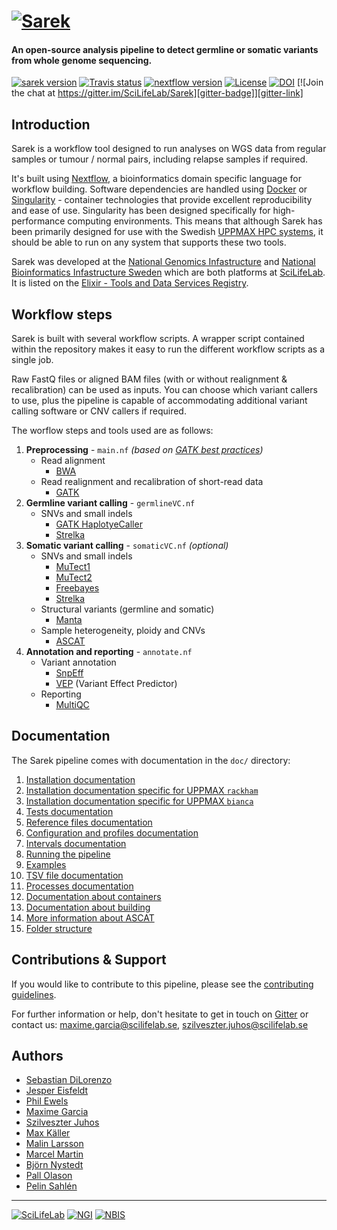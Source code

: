 # [![Sarek](https://raw.githubusercontent.com/SciLifeLab/Sarek/master/doc/images/Sarek_logo.png "Sarek")](http://opensource.scilifelab.se/projects/sarek/)

#### An open-source analysis pipeline to detect germline or somatic variants from whole genome sequencing.

[![sarek version][version-badge]][version-link]
[![Travis status][travis-badge]][travis-link]
[![nextflow version][nextflow-badge]][nextflow-link]
[![License][license-badge]][license-link]
[![DOI][zenodo-badge]][zenodo-link]
[![Join the chat at https://gitter.im/SciLifeLab/Sarek][gitter-badge]][gitter-link]

## Introduction
Sarek is a workflow tool designed to run analyses on WGS data from regular samples or tumour / normal pairs, including relapse samples if required.

It's built using [Nextflow][nextflow-link], a bioinformatics domain specific language for workflow building. Software dependencies are handled using [Docker](https://www.docker.com) or [Singularity](http://singularity.lbl.gov) - container technologies that provide excellent reproducibility and ease of use. Singularity has been designed specifically for high-performance computing environments. This means that although Sarek has been primarily designed for use with the Swedish [UPPMAX HPC systems](https://www.uppmax.uu.se), it should be able to run on any system that supports these two tools.

Sarek was developed at the [National Genomics Infastructure][ngi-link] and [National Bioinformatics Infastructure Sweden][nbis-link] which are both platforms at [SciLifeLab][scilifelab-link]. It is listed on the [Elixir - Tools and Data Services Registry](https://bio.tools/Sarek).

## Workflow steps

Sarek is built with several workflow scripts. A wrapper script contained within the repository makes it easy to run the different workflow scripts as a single job.

Raw FastQ files or aligned BAM files (with or without realignment & recalibration) can be used as inputs. You can choose which variant callers to use, plus the pipeline is capable of accommodating additional variant calling software or CNV callers if required.

The worflow steps and tools used are as follows:

1. **Preprocessing** - `main.nf` _(based on [GATK best practices](https://software.broadinstitute.org/gatk/best-practices/))_
    * Read alignment
        * [BWA](http://bio-bwa.sourceforge.net/)
    * Read realignment and recalibration of short-read data
        * [GATK](https://github.com/broadgsa/gatk-protected)
2. **Germline variant calling** - `germlineVC.nf`
    * SNVs and small indels
        * [GATK HaplotyeCaller](https://github.com/broadgsa/gatk-protected)
        * [Strelka](https://github.com/Illumina/strelka)
3. **Somatic variant calling** - `somaticVC.nf` _(optional)_
    * SNVs and small indels
        * [MuTect1](https://github.com/broadinstitute/mutect)
        * [MuTect2](https://github.com/broadgsa/gatk-protected)
        * [Freebayes](https://github.com/ekg/freebayes)
        * [Strelka](https://github.com/Illumina/strelka)
    * Structural variants (germline and somatic)
        * [Manta](https://github.com/Illumina/manta)
    * Sample heterogeneity, ploidy and CNVs
        * [ASCAT](https://github.com/Crick-CancerGenomics/ascat)
4. **Annotation and reporting** - `annotate.nf`
    * Variant annotation
        * [SnpEff](http://snpeff.sourceforge.net/)
        * [VEP](https://www.ensembl.org/info/docs/tools/vep/index.html) (Variant Effect Predictor)
    * Reporting
        * [MultiQC](http://multiqc.info)

## Documentation

The Sarek pipeline comes with documentation in the `doc/` directory:

01. [Installation documentation](https://raw.githubusercontent.com/SciLifeLab/Sarek/master/doc/INSTALL.md)
02. [Installation documentation specific for UPPMAX `rackham`](https://raw.githubusercontent.com/SciLifeLab/Sarek/master/doc/INSTALL_RACKHAM.md)
03. [Installation documentation specific for UPPMAX `bianca`](https://raw.githubusercontent.com/SciLifeLab/Sarek/master/doc/INSTALL_BIANCA.md)
04. [Tests documentation](https://raw.githubusercontent.com/SciLifeLab/Sarek/master/doc/TESTS.md)
05. [Reference files documentation](https://raw.githubusercontent.com/SciLifeLab/Sarek/master/doc/REFERENCES.md)
06. [Configuration and profiles documentation](https://raw.githubusercontent.com/SciLifeLab/Sarek/master/doc/CONFIG.md)
07. [Intervals documentation](https://raw.githubusercontent.com/SciLifeLab/Sarek/master/doc/INTERVALS.md)
08. [Running the pipeline](https://raw.githubusercontent.com/SciLifeLab/Sarek/master/doc/USAGE.md)
09. [Examples](https://raw.githubusercontent.com/SciLifeLab/Sarek/master/doc/USE_CASES.md)
10. [TSV file documentation](https://raw.githubusercontent.com/SciLifeLab/Sarek/master/doc/TSV.md)
11. [Processes documentation](https://raw.githubusercontent.com/SciLifeLab/Sarek/master/doc/PROCESS.md)
12. [Documentation about containers](https://raw.githubusercontent.com/SciLifeLab/Sarek/master/doc/CONTAINERS.md)
13. [Documentation about building](https://raw.githubusercontent.com/SciLifeLab/Sarek/master/doc/BUILD.md)
14. [More information about ASCAT](https://raw.githubusercontent.com/SciLifeLab/Sarek/master/doc/ASCAT.md)
15. [Folder structure](https://raw.githubusercontent.com/SciLifeLab/Sarek/master/doc/FOLDER.md)

## Contributions & Support

If you would like to contribute to this pipeline, please see the [contributing guidelines](.github/CONTRIBUTING.md).

For further information or help, don't hesitate to get in touch on [Gitter][gitter-link] or contact us: maxime.garcia@scilifelab.se, szilveszter.juhos@scilifelab.se

## Authors

* [Sebastian DiLorenzo](https://github.com/Sebastian-D)
* [Jesper Eisfeldt](https://github.com/J35P312)
* [Phil Ewels](https://github.com/ewels)
* [Maxime Garcia](https://github.com/MaxUlysse)
* [Szilveszter Juhos](https://github.com/szilvajuhos)
* [Max Käller](https://github.com/gulfshores)
* [Malin Larsson](https://github.com/malinlarsson)
* [Marcel Martin](https://github.com/marcelm)
* [Björn Nystedt](https://github.com/bjornnystedt)
* [Pall Olason](https://github.com/pallolason)
* [Pelin Sahlén](https://github.com/pelinakan)

--------------------------------------------------------------------------------

[![SciLifeLab](https://raw.githubusercontent.com/SciLifeLab/Sarek/master/doc/images/SciLifeLab_logo.png "SciLifeLab")][scilifelab-link]
[![NGI](https://raw.githubusercontent.com/SciLifeLab/Sarek/master/doc/images/NGI_logo.png "NGI")][ngi-link]
[![NBIS](https://raw.githubusercontent.com/SciLifeLab/Sarek/master/doc/images/NBIS_logo.png "NBIS")][nbis-link]

[gitter-badge]: https://badges.gitter.im/SciLifeLab/Sarek.svg
[gitter-link]: https://gitter.im/SciLifeLab/Sarek
[license-badge]: https://img.shields.io/github/license/SciLifeLab/Sarek.svg
[license-link]: https://github.com/SciLifeLab/Sarek/blob/master/LICENSE
[nextflow-badge]: https://img.shields.io/badge/nextflow-%E2%89%A50.25.0-brightgreen.svg
[nextflow-link]: https://www.nextflow.io/
[travis-badge]: https://api.travis-ci.org/SciLifeLab/Sarek.svg
[travis-link]: https://travis-ci.org/SciLifeLab/Sarek
[version-badge]: https://img.shields.io/github/release/SciLifeLab/Sarek.svg
[version-link]: https://github.com/SciLifeLab/Sarek/releases/latest
[zenodo-badge]: https://zenodo.org/badge/54024046.svg
[zenodo-link]: https://zenodo.org/badge/latestdoi/54024046

[nbis-link]: https://www.nbis.se/
[ngi-link]: https://ngisweden.scilifelab.se/
[scilifelab-link]: https://www.scilifelab.se/
